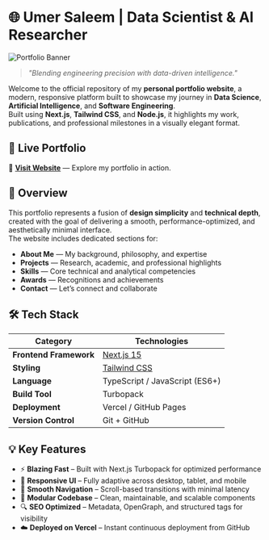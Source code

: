 # 🌐 Umer Saleem | Data Scientist & AI Researcher

![Portfolio Banner](https://user-images.githubusercontent.com/00000000/banner.png)  
> _"Blending engineering precision with data-driven intelligence."_  

Welcome to the official repository of my **personal portfolio website**, a modern, responsive platform built to showcase my journey in **Data Science**, **Artificial Intelligence**, and **Software Engineering**.  
Built using **Next.js**, **Tailwind CSS**, and **Node.js**, it highlights my work, publications, and professional milestones in a visually elegant format.

## 🚀 Live Portfolio
🔗 **[Visit Website](https://umer.vercel.app)** — Explore my portfolio in action.

## 🧠 Overview

This portfolio represents a fusion of **design simplicity** and **technical depth**, created with the goal of delivering a smooth, performance-optimized, and aesthetically minimal interface.  
The website includes dedicated sections for:
- **About Me** — My background, philosophy, and expertise  
- **Projects** — Research, academic, and professional highlights  
- **Skills** — Core technical and analytical competencies  
- **Awards** — Recognitions and achievements  
- **Contact** — Let’s connect and collaborate  

## 🛠️ Tech Stack

| Category | Technologies |
|-----------|---------------|
| **Frontend Framework** | [Next.js 15](https://nextjs.org/) |
| **Styling** | [Tailwind CSS](https://tailwindcss.com/) |
| **Language** | TypeScript / JavaScript (ES6+) |
| **Build Tool** | Turbopack |
| **Deployment** | Vercel / GitHub Pages |
| **Version Control** | Git + GitHub |

## 💡 Key Features

- ⚡ **Blazing Fast** – Built with Next.js Turbopack for optimized performance  
- 🎨 **Responsive UI** – Fully adaptive across desktop, tablet, and mobile  
- 🧭 **Smooth Navigation** – Scroll-based transitions with minimal latency  
- 🧩 **Modular Codebase** – Clean, maintainable, and scalable components  
- 🔍 **SEO Optimized** – Metadata, OpenGraph, and structured tags for visibility  
- ☁️ **Deployed on Vercel** – Instant continuous deployment from GitHub  



